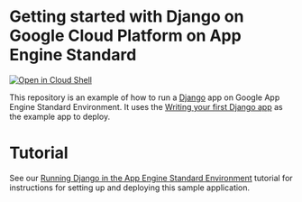 # Getting started with Django on Google Cloud Platform on App Engine Standard

[![Open in Cloud Shell][shell_img]][shell_link]

[shell_img]: http://gstatic.com/cloudssh/images/open-btn.png

[shell_link]: https://console.cloud.google.com/cloudshell/open?git_repo=https://github.com/GoogleCloudPlatform/python-docs-samples&page=editor&open_in_editor=appengine/standard_python38/django/README.md

This repository is an example of how to run a [Django](https://www.djangoproject.com/)
app on Google App Engine Standard Environment. It uses the
[Writing your first Django app](https://docs.djangoproject.com/en/2.1/intro/tutorial01/) as the example app to deploy.

# Tutorial

See our [Running Django in the App Engine Standard Environment](https://cloud.google.com/python/django/appengine)
tutorial for instructions for setting up and deploying this sample application.
